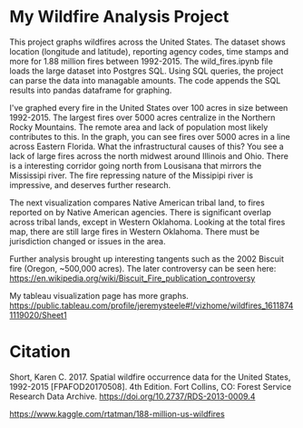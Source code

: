 # My Wildfire Analysis Project

This project graphs wildfires across the United States. The dataset shows location (longitude and latitude), reporting agency codes, time stamps and more for 1.88 million fires between 1992-2015. The wild_fires.ipynb file loads the large dataset into Postgres SQL. Using SQL queries, the project can parse the data into managable amounts. The code appends the SQL results into pandas dataframe for graphing. 

I've graphed every fire in the United States over 100 acres in size between 1992-2015. The largest fires over 5000 acres centralize in the Northern Rocky Mountains. The remote area and lack of population most likely contributes to this. In the graph, you can see fires over 5000 acres in a line across Eastern Florida. What the infrastructural causes of this? You see a lack of large fires across the north midwest around Illinois and Ohio. There is a interesting corridor going north from Lousisana that mirrors the Mississipi river. The fire repressing nature of the Missipipi river is impressive, and deserves further research.

The next visualization compares Native American tribal land, to fires reported on by Native American agencies. There is significant overlap across tribal lands, except in Western Oklahoma. Looking at the total fires map, there are still large fires in Western Oklahoma. There must be jurisdiction changed or issues in the area. 

Further analysis brought up interesting tangents such as the 2002 Biscuit fire (Oregon, ~500,000 acres). The later controversy can be seen here: https://en.wikipedia.org/wiki/Biscuit_Fire_publication_controversy

My tableau visualization page has more graphs. https://public.tableau.com/profile/jeremysteele#!/vizhome/wildfires_16118741119020/Sheet1

# Citation

Short, Karen C. 2017. Spatial wildfire occurrence data for the United States, 1992-2015 [FPAFOD20170508]. 4th Edition. Fort Collins, CO: Forest Service Research Data Archive. https://doi.org/10.2737/RDS-2013-0009.4 

https://www.kaggle.com/rtatman/188-million-us-wildfires
